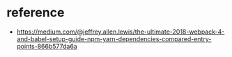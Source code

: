 # reference
- https://medium.com/@jeffrey.allen.lewis/the-ultimate-2018-webpack-4-and-babel-setup-guide-npm-yarn-dependencies-compared-entry-points-866b577da6a
